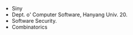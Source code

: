 - Siny
- Dept. o' Computer Software, Hanyang Univ. 20.
- Software Security.
- Combinatorics

<!---
Sin-y/Sin-y is a ✨ special ✨ repository because its `README.md` (this file) appears on your GitHub profile.
You can click the Preview link to take a look at your changes.
--->

